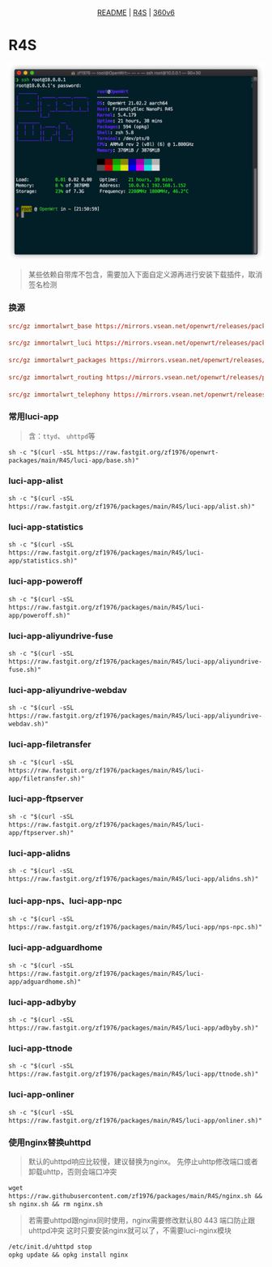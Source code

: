 <p align="center">
  <a href="https://github.com/zf1976/packages/blob/main/README.md">README</a> | <a href="https://github.com/zf1976/packages/blob/main/README-R4S.md">R4S</a> | <a href="https://github.com/zf1976/packages/blob/main/README-360v6.md">360v6</a>
</p>

# R4S

<img src="./R4S/img/r4s.png"/>

> 某些依赖自带库不包含，需要加入下面自定义源再进行安装下载插件，取消签名检测
### 换源
```conf
src/gz immortalwrt_base https://mirrors.vsean.net/openwrt/releases/packages-21.02/aarch64_generic/base

src/gz immortalwrt_luci https://mirrors.vsean.net/openwrt/releases/packages-21.02/aarch64_generic/luci/

src/gz immortalwrt_packages https://mirrors.vsean.net/openwrt/releases/packages-21.02/aarch64_generic/packages

src/gz immortalwrt_routing https://mirrors.vsean.net/openwrt/releases/packages-21.02/aarch64_generic/routing

src/gz immortalwrt_telephony https://mirrors.vsean.net/openwrt/releases/packages-21.02/aarch64_generic/telephony
```

### 常用luci-app
> 含：`ttyd`、 `uhttpd`等
```shell
sh -c "$(curl -sSL https://raw.fastgit.org/zf1976/openwrt-packages/main/R4S/luci-app/base.sh)"
```

### luci-app-alist
```shell
sh -c "$(curl -sSL https://raw.fastgit.org/zf1976/packages/main/R4S/luci-app/alist.sh)"
```

### luci-app-statistics
```shell
sh -c "$(curl -sSL https://raw.fastgit.org/zf1976/packages/main/R4S/luci-app/statistics.sh)"
```

### luci-app-poweroff
```shell
sh -c "$(curl -sSL https://raw.fastgit.org/zf1976/packages/main/R4S/luci-app/poweroff.sh)"
```

### luci-app-aliyundrive-fuse
```shell
sh -c "$(curl -sSL https://raw.fastgit.org/zf1976/packages/main/R4S/luci-app/aliyundrive-fuse.sh)"
```

### luci-app-aliyundrive-webdav
```shell
sh -c "$(curl -sSL https://raw.fastgit.org/zf1976/packages/main/R4S/luci-app/aliyundrive-webdav.sh)"
```

### luci-app-filetransfer
```shell
sh -c "$(curl -sSL https://raw.fastgit.org/zf1976/packages/main/R4S/luci-app/filetransfer.sh)"
```

### luci-app-ftpserver
```shell
sh -c "$(curl -sSL https://raw.fastgit.org/zf1976/packages/main/R4S/luci-app/ftpserver.sh)"
```

### luci-app-alidns

```shell
sh -c "$(curl -sSL https://raw.fastgit.org/zf1976/packages/main/R4S/luci-app/alidns.sh)"
```

### luci-app-nps、luci-app-npc
```shell
sh -c "$(curl -sSL https://raw.fastgit.org/zf1976/packages/main/R4S/luci-app/nps-npc.sh)"
```

### luci-app-adguardhome
```shell
sh -c "$(curl -sSL https://raw.fastgit.org/zf1976/packages/main/R4S/luci-app/adguardhome.sh)"
```

### luci-app-adbyby
```shell
sh -c "$(curl -sSL https://raw.fastgit.org/zf1976/packages/main/R4S/luci-app/adbyby.sh)"
```

### luci-app-ttnode
```shell
sh -c "$(curl -sSL https://raw.fastgit.org/zf1976/packages/main/R4S/luci-app/ttnode.sh)"
```

### luci-app-onliner
```shell
sh -c "$(curl -sSL https://raw.fastgit.org/zf1976/packages/main/R4S/luci-app/onliner.sh)"
```

### 使用nginx替换uhttpd
> 默认的uhttpd响应比较慢，建议替换为nginx。
> 先停止uhttp修改端口或者卸载uhttp，否则会端口冲突
```shell
wget https://raw.githubusercontent.com/zf1976/packages/main/R4S/nginx.sh && sh nginx.sh && rm nginx.sh
```
> 若需要uhttpd跟nginx同时使用，nginx需要修改默认80 443 端口防止跟uhttpd冲突
> 这时只要安装nginx就可以了，不需要luci-nginx模块
```shell
/etc/init.d/uhttpd stop
opkg update && opkg install nginx
``` 

